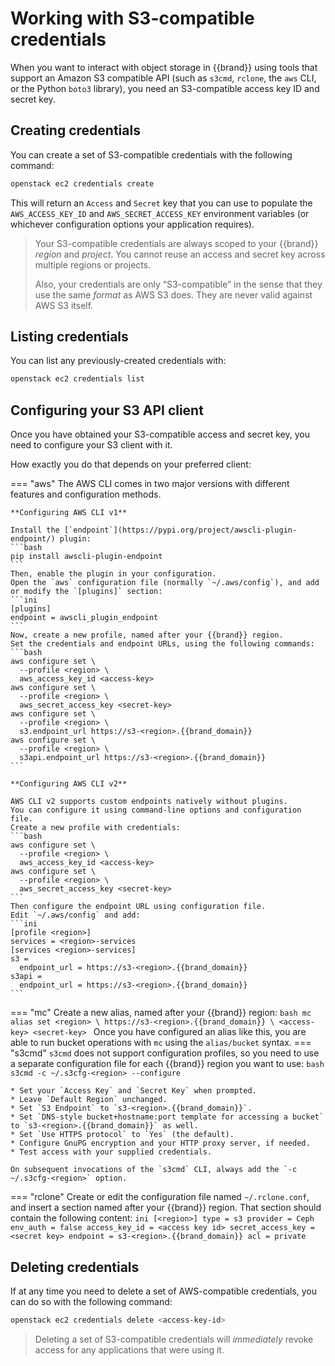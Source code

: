 # Working with S3-compatible credentials

When you want to interact with object storage in {{brand}} using tools that support an Amazon S3 compatible API (such as `s3cmd`, `rclone`, the `aws` CLI, or the Python `boto3` library), you need an S3-compatible access key ID and secret key.

## Creating credentials

You can create a set of S3-compatible credentials with the following command:

```bash
openstack ec2 credentials create
```

This will return an `Access` and `Secret` key that you can use to populate the `AWS_ACCESS_KEY_ID` and `AWS_SECRET_ACCESS_KEY` environment variables (or whichever configuration options your application requires).

> Your S3-compatible credentials are always scoped to your {{brand}} *region* and *project*.
> You cannot reuse an access and secret key across multiple regions or projects.
>
> Also, your credentials are only “S3-compatible” in the sense that they use the same *format* as AWS S3 does.
> They are never valid against AWS S3 itself.

## Listing credentials

You can list any previously-created credentials with:

```bash
openstack ec2 credentials list
```

## Configuring your S3 API client

Once you have obtained your S3-compatible access and secret key, you need to configure your S3 client with it.

How exactly you do that depends on your preferred client:

=== "aws"
    The AWS CLI comes in two major versions with different features and configuration methods.

    **Configuring AWS CLI v1**

    Install the [`endpoint`](https://pypi.org/project/awscli-plugin-endpoint/) plugin:
    ```bash
    pip install awscli-plugin-endpoint
    ```
    Then, enable the plugin in your configuration.
    Open the `aws` configuration file (normally `~/.aws/config`), and add or modify the `[plugins]` section:
    ```ini
    [plugins]
    endpoint = awscli_plugin_endpoint
    ```
    Now, create a new profile, named after your {{brand}} region.
    Set the credentials and endpoint URLs, using the following commands:
    ```bash
    aws configure set \
      --profile <region> \
      aws_access_key_id <access-key>
    aws configure set \
      --profile <region> \
      aws_secret_access_key <secret-key>
    aws configure set \
      --profile <region> \
      s3.endpoint_url https://s3-<region>.{{brand_domain}}
    aws configure set \
      --profile <region> \
      s3api.endpoint_url https://s3-<region>.{{brand_domain}}
    ```

    **Configuring AWS CLI v2**

    AWS CLI v2 supports custom endpoints natively without plugins.
    You can configure it using command-line options and configuration file.
    Create a new profile with credentials:
    ```bash
    aws configure set \
      --profile <region> \
      aws_access_key_id <access-key>
    aws configure set \
      --profile <region> \
      aws_secret_access_key <secret-key>
    ```
    Then configure the endpoint URL using configuration file.
    Edit `~/.aws/config` and add:
    ```ini
    [profile <region>]
    services = <region>-services
    [services <region>-services]
    s3 = 
      endpoint_url = https://s3-<region>.{{brand_domain}}
    s3api = 
      endpoint_url = https://s3-<region>.{{brand_domain}}
    ```
=== "mc"
    Create a new alias, named after your {{brand}} region:
    ```bash
    mc alias set <region> \
      https://s3-<region>.{{brand_domain}} \
      <access-key> <secret-key>
    ```
    Once you have configured an alias like this, you are able to run bucket operations with `mc` using the `alias/bucket` syntax.
=== "s3cmd"
    `s3cmd` does not support configuration profiles, so you need to use a separate configuration file for each {{brand}} region you want to use:
    ```bash
    s3cmd -c ~/.s3cfg-<region> --configure
    ```

    * Set your `Access Key` and `Secret Key` when prompted.
    * Leave `Default Region` unchanged.
    * Set `S3 Endpoint` to `s3-<region>.{{brand_domain}}`.
    * Set `DNS-style bucket+hostname:port template for accessing a bucket` to `s3-<region>.{{brand_domain}}` as well.
    * Set `Use HTTPS protocol` to `Yes` (the default).
    * Configure GnuPG encryption and your HTTP proxy server, if needed.
    * Test access with your supplied credentials.

    On subsequent invocations of the `s3cmd` CLI, always add the `-c ~/.s3cfg-<region>` option.
=== "rclone"
    Create or edit the configuration file named `~/.rclone.conf`, and insert a section named after your {{brand}} region.
    That section should contain the following content:
    ```ini
    [<region>]
    type = s3
    provider = Ceph
    env_auth = false
    access_key_id = <access key id>
    secret_access_key = <secret key>
    endpoint = s3-<region>.{{brand_domain}}
    acl = private
    ```

## Deleting credentials

If at any time you need to delete a set of AWS-compatible credentials, you can do so with the following command:

```bash
openstack ec2 credentials delete <access-key-id>
```

> Deleting a set of S3-compatible credentials will *immediately* revoke access for any applications that were using it.
